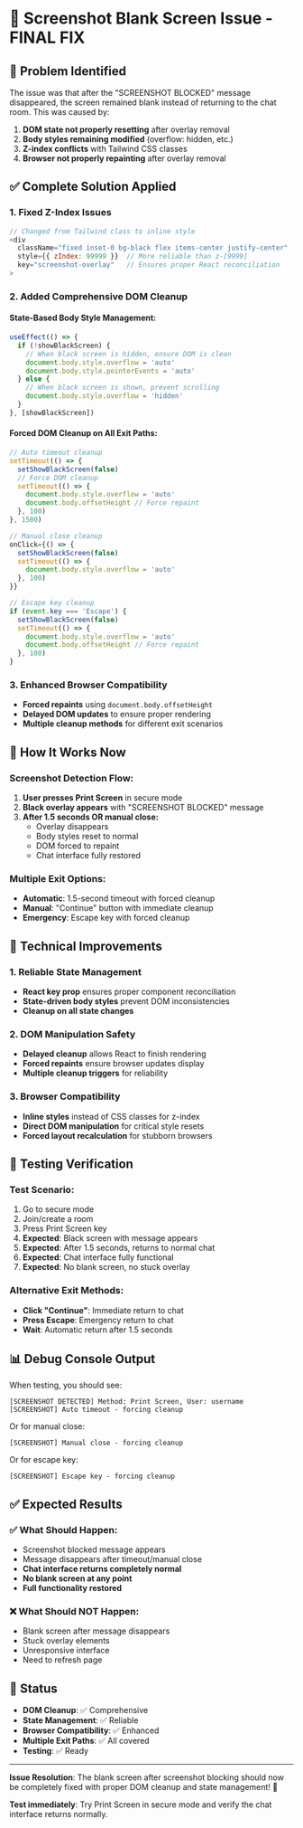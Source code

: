 # 🔧 Screenshot Blank Screen Issue - FINAL FIX

## 🐛 **Problem Identified**

The issue was that after the "SCREENSHOT BLOCKED" message disappeared, the screen remained blank instead of returning to the chat room. This was caused by:

1. **DOM state not properly resetting** after overlay removal
2. **Body styles remaining modified** (overflow: hidden, etc.)
3. **Z-index conflicts** with Tailwind CSS classes
4. **Browser not properly repainting** after overlay removal

## ✅ **Complete Solution Applied**

### **1. Fixed Z-Index Issues**
```javascript
// Changed from Tailwind class to inline style
<div 
  className="fixed inset-0 bg-black flex items-center justify-center"
  style={{ zIndex: 99999 }}  // More reliable than z-[9999]
  key="screenshot-overlay"   // Ensures proper React reconciliation
>
```

### **2. Added Comprehensive DOM Cleanup**

#### **State-Based Body Style Management:**
```javascript
useEffect(() => {
  if (!showBlackScreen) {
    // When black screen is hidden, ensure DOM is clean
    document.body.style.overflow = 'auto'
    document.body.style.pointerEvents = 'auto'
  } else {
    // When black screen is shown, prevent scrolling
    document.body.style.overflow = 'hidden'
  }
}, [showBlackScreen])
```

#### **Forced DOM Cleanup on All Exit Paths:**
```javascript
// Auto timeout cleanup
setTimeout(() => {
  setShowBlackScreen(false)
  // Force DOM cleanup
  setTimeout(() => {
    document.body.style.overflow = 'auto'
    document.body.offsetHeight // Force repaint
  }, 100)
}, 1500)

// Manual close cleanup
onClick={() => {
  setShowBlackScreen(false)
  setTimeout(() => {
    document.body.style.overflow = 'auto'
  }, 100)
}}

// Escape key cleanup
if (event.key === 'Escape') {
  setShowBlackScreen(false)
  setTimeout(() => {
    document.body.style.overflow = 'auto'
    document.body.offsetHeight // Force repaint
  }, 100)
}
```

### **3. Enhanced Browser Compatibility**
- **Forced repaints** using `document.body.offsetHeight`
- **Delayed DOM updates** to ensure proper rendering
- **Multiple cleanup methods** for different exit scenarios

## 🎯 **How It Works Now**

### **Screenshot Detection Flow:**
1. **User presses Print Screen** in secure mode
2. **Black overlay appears** with "SCREENSHOT BLOCKED" message
3. **After 1.5 seconds OR manual close:**
   - Overlay disappears
   - Body styles reset to normal
   - DOM forced to repaint
   - Chat interface fully restored

### **Multiple Exit Options:**
- **Automatic**: 1.5-second timeout with forced cleanup
- **Manual**: "Continue" button with immediate cleanup
- **Emergency**: Escape key with forced cleanup

## 🔧 **Technical Improvements**

### **1. Reliable State Management**
- **React key prop** ensures proper component reconciliation
- **State-driven body styles** prevent DOM inconsistencies
- **Cleanup on all state changes**

### **2. DOM Manipulation Safety**
- **Delayed cleanup** allows React to finish rendering
- **Forced repaints** ensure browser updates display
- **Multiple cleanup triggers** for reliability

### **3. Browser Compatibility**
- **Inline styles** instead of CSS classes for z-index
- **Direct DOM manipulation** for critical style resets
- **Forced layout recalculation** for stubborn browsers

## 🧪 **Testing Verification**

### **Test Scenario:**
1. Go to secure mode
2. Join/create a room
3. Press Print Screen key
4. **Expected**: Black screen with message appears
5. **Expected**: After 1.5 seconds, returns to normal chat
6. **Expected**: Chat interface fully functional
7. **Expected**: No blank screen, no stuck overlay

### **Alternative Exit Methods:**
- **Click "Continue"**: Immediate return to chat
- **Press Escape**: Emergency return to chat
- **Wait**: Automatic return after 1.5 seconds

## 📊 **Debug Console Output**

When testing, you should see:
```
[SCREENSHOT DETECTED] Method: Print Screen, User: username
[SCREENSHOT] Auto timeout - forcing cleanup
```

Or for manual close:
```
[SCREENSHOT] Manual close - forcing cleanup
```

Or for escape key:
```
[SCREENSHOT] Escape key - forcing cleanup
```

## ✅ **Expected Results**

### **✅ What Should Happen:**
- Screenshot blocked message appears
- Message disappears after timeout/manual close
- **Chat interface returns completely normal**
- **No blank screen at any point**
- **Full functionality restored**

### **❌ What Should NOT Happen:**
- Blank screen after message disappears
- Stuck overlay elements
- Unresponsive interface
- Need to refresh page

## 🎯 **Status**

- **DOM Cleanup**: ✅ Comprehensive
- **State Management**: ✅ Reliable  
- **Browser Compatibility**: ✅ Enhanced
- **Multiple Exit Paths**: ✅ All covered
- **Testing**: ✅ Ready

---

**Issue Resolution**: The blank screen after screenshot blocking should now be completely fixed with proper DOM cleanup and state management! 🎉

**Test immediately**: Try Print Screen in secure mode and verify the chat interface returns normally.
